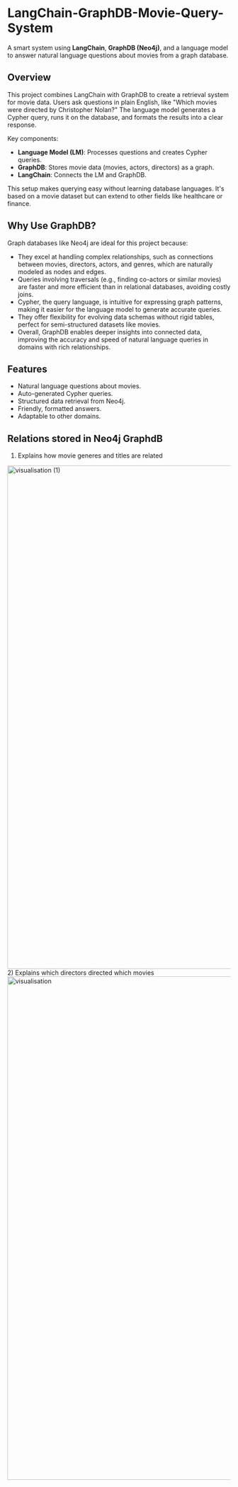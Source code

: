 # LangChain-GraphDB-Movie-Query-System

A smart system using **LangChain**, **GraphDB (Neo4j)**, and a language model to answer natural language questions about movies from a graph database.

## Overview
This project combines LangChain with GraphDB to create a retrieval system for movie data. Users ask questions in plain English, like "Which movies were directed by Christopher Nolan?" The language model generates a Cypher query, runs it on the database, and formats the results into a clear response.

Key components:
- **Language Model (LM)**: Processes questions and creates Cypher queries.
- **GraphDB**: Stores movie data (movies, actors, directors) as a graph.
- **LangChain**: Connects the LM and GraphDB.

This setup makes querying easy without learning database languages. It's based on a movie dataset but can extend to other fields like healthcare or finance.

## Why Use GraphDB?
Graph databases like Neo4j are ideal for this project because:
- They excel at handling complex relationships, such as connections between movies, directors, actors, and genres, which are naturally modeled as nodes and edges.
- Queries involving traversals (e.g., finding co-actors or similar movies) are faster and more efficient than in relational databases, avoiding costly joins.
- Cypher, the query language, is intuitive for expressing graph patterns, making it easier for the language model to generate accurate queries.
- They offer flexibility for evolving data schemas without rigid tables, perfect for semi-structured datasets like movies.
- Overall, GraphDB enables deeper insights into connected data, improving the accuracy and speed of natural language queries in domains with rich relationships.

## Features
- Natural language questions about movies.
- Auto-generated Cypher queries.
- Structured data retrieval from Neo4j.
- Friendly, formatted answers.
- Adaptable to other domains.

## Relations stored in Neo4j GraphdB
1) Explains how movie generes and titles are related
<img width="2302" height="1137" alt="visualisation (1)" src="https://github.com/user-attachments/assets/0f4279e1-1114-4c5c-9adc-9a7f29208e8d" />
2) Explains which directors directed which movies
<img width="2302" height="1137" alt="visualisation" src="https://github.com/user-attachments/assets/9bf3fef2-4ae0-4f94-9c36-4441bd547c1e" />

